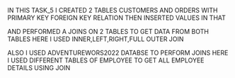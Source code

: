 IN THIS TASK_5 I CREATED 2 TABLES CUSTOMERS AND ORDERS WITH PRIMARY KEY FOREIGN KEY RELATION
THEN INSERTED VALUES IN THAT

AND PERFORMED A JOINS ON 2 TABLES TO GET DATA FROM BOTH TABLES
HERE I USED INNER,LEFT,RIGHT,FULL OUTER JOIN 


ALSO I USED ADVENTUREWORS2022 DATABSE TO PERFORM JOINS
HERE I USED DIFFERENT TABLES OF EMPLOYEE TO GET ALL EMPLOYEE DETAILS 
USING JOIN
